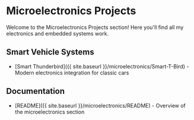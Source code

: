 # Microelectronics Projects

Welcome to the Microelectronics Projects section! Here you'll find all my electronics and embedded systems work.

## Smart Vehicle Systems
- [Smart Thunderbird]({{ site.baseurl }}/microelectronics/Smart-T-Bird) - Modern electronics integration for classic cars

## Documentation
- [README]({{ site.baseurl }}/microelectronics/README) - Overview of the microelectronics section 